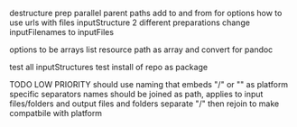 
destructure prep
parallel parent paths 
add to and from for options
how to use urls with files inputStructure 
2 different preparations
change inputFilenames to inputFiles


options to be arrays
list resource path as array and convert for pandoc

test all inputStructures 
test install of repo as package

TODO LOW PRIORITY
should use naming that embeds "/" or "\" as platform specific separators
names should be joined as path, 
applies to input files/folders and output files and folders
separate "/" then rejoin to make compatbile with platform 
